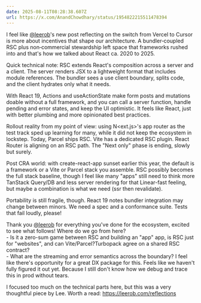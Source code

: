 ```yaml
---
date: 2025-08-11T08:28:38.607Z
url: https://x.com/AnandChowdhary/status/1954822215511478394
---
```


I feel like [@leerob](https://x.com/leerob)'s new post reflecting on the switch from Vercel to Cursor is more about incentives that shape our architecture. A bundler‑coupled RSC plus non‑commercial stewardship left space that frameworks rushed into and that's how we talked about React ca. 2020 to 2025.  
  
Quick technical note: RSC extends React's composition across a server and a client. The server renders JSX to a lightweight format that includes module references. The bundler sees a use client boundary, splits code, and the client hydrates only what it needs.  
  
With React 19, Actions and useActionState make form posts and mutations doable without a full framework, and you can call a server function, handle pending and error states, and keep the UI optimistic. It feels like React, just with better plumbing and more opinionated best practices.  
  
Rollout reality from my point of view: using N<ext.js>'s app router as the test track sped up learning for many, while it did not keep the ecosystem in lockstep. Today, Parcel ships RSC. Vite has a dedicated RSC plugin. React Router is aligning on an RSC path. The "Next only" phase is ending, slowly but surely.  
  
Post CRA world: with create-react-app sunset earlier this year, the default is a framework or a Vite or Parcel stack you assemble. RSC possibly becomes the full stack baseline, though I feel like many "apps" still need to think more TanStack Query/DB and less server rendering for that Linear-fast feeling, but maybe a combination is what we need (ssr then revalidate).  
  
Portability is still fragile, though. React 19 notes bundler integration may change between minors. We need a spec and a conformance suite. Tests that fail loudly, please!  
  
Thank you [@leerob](https://x.com/leerob) for everything you've done for the ecosystem, excited to see what follows! Where do we go from here?  
\- Is it a zero-sum game between RSC and building an "app" app, is RSC just for "websites", and can Vite/Parcel?Turbopack agree on a shared RSC contract?  
\- What are the streaming and error semantics across the boundary? I feel like there's opportunity for a great DX package for this. Feels like we haven't fully figured it out yet. Because I still don't know how we debug and trace this in prod without tears.  
  
I focused too much on the technical parts here, but this was a very thoughtful piece by Lee. Worth a read: <https://leerob.com/reflections>
